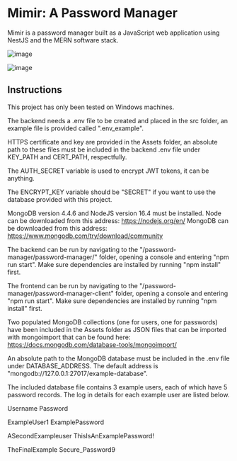 # Mimir: A Password Manager

Mimir is a password manager built as a JavaScript web application using NestJS and the MERN software stack.

![image](https://user-images.githubusercontent.com/14060766/130448760-4844e54b-19ee-4ebc-bad5-8a0ed42b6c4a.png)

![image](https://user-images.githubusercontent.com/14060766/130448722-ff9b8e71-2307-492d-bc23-1c7a4cb54942.png)

## Instructions
This project has only been tested on Windows machines.

The backend needs a .env file to be created and placed in
the src folder, an example file is provided called ".env_example".

HTTPS certificate and key are provided in the Assets folder,
an absolute path to these files must be included in the backend
.env file under KEY_PATH and CERT_PATH, respectfully.

The AUTH_SECRET variable is used to encrypt JWT tokens, it can be
anything.

The ENCRYPT_KEY variable should be "SECRET"
if you want to use the database provided with this project.

MongoDB version 4.4.6 and NodeJS version 16.4 must be installed.
Node can be downloaded from this address: https://nodejs.org/en/
MongoDB can be downloaded from this address: https://www.mongodb.com/try/download/community

The backend can be run by navigating to the
"/password-manager/password-manager/" folder, opening a console and
entering "npm run start". Make sure dependencies are installed by
running "npm install" first.

The frontend can be run by navigating to the
"/password-manager/password-manager-client" folder, opening a console and
entering "npm run start". Make sure dependencies are installed by
running "npm install" first.

Two populated MongoDB collections (one for users, one for passwords) have
been included in the Assets folder as JSON files that can be imported with
mongoimport that can be found here: https://docs.mongodb.com/database-tools/mongoimport/

An absolute path to the MongoDB database must be included
in the .env file under DATABASE_ADDRESS. The default address is
"mongodb://127.0.0.1:27017/example-database".

The included database file contains 3 example users, each of which
have 5 password records. The log in details for each example user
are listed below.

Username            Password

ExampleUser1        ExamplePassword

ASecondExampleuser  ThisIsAnExamplePassword!

TheFinalExample     Secure_Password9


